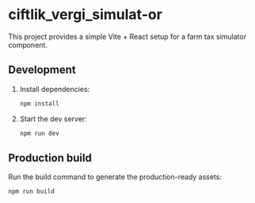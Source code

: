 # ciftlik_vergi_simulat-or

This project provides a simple Vite + React setup for a farm tax simulator component.

## Development

1. Install dependencies:
   ```bash
   npm install
   ```
2. Start the dev server:
   ```bash
   npm run dev
   ```

## Production build

Run the build command to generate the production-ready assets:
```bash
npm run build
```
